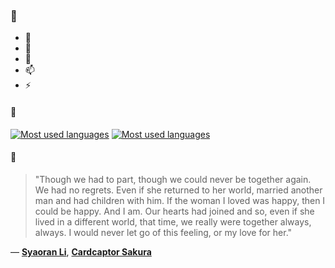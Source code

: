 ### 👋

- 🔭
- 🌱
- 💬
- 📫
- ⚡

#### 🧏

[![Most used languages](https://github-readme-stats-aynah.vercel.app/api/top-langs/?username=aynh&theme=solarized-dark&langs_count=6&layout=compact&hide_title=true)](https://github.com/anuraghazra/github-readme-stats#gh-dark-mode-only)
[![Most used languages](https://github-readme-stats-aynah.vercel.app/api/top-langs/?username=aynh&theme=solarized-light&langs_count=6&layout=compact&hide_title=true)](https://github.com/anuraghazra/github-readme-stats#gh-light-mode-only)

#### 💬

> "Though we had to part, though we could never be together again. We had no regrets. Even if she returned to her world, married another man and had children with him. If the woman I loved was happy, then I could be happy. And I am. Our hearts had joined and so, even if she lived in a different world, that time, we really were together always, always. I would never let go of this feeling, or my love for her."

&mdash; [**Syaoran Li**](https://myanimelist.net/character.php?q=Syaoran%20Li&cat=character), [**Cardcaptor Sakura**](https://myanimelist.net/search/all?q=Cardcaptor%20Sakura&cat=all)
